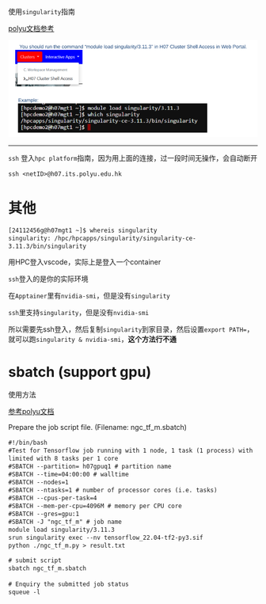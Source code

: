 使用`singularity`指南

[polyu文档参考](https://www.polyu.edu.hk/its/researchsupport/en/hpc-platform/user-guides-videos/#uda)

![image-20240925123455526](./assets/image-20240925123455526.png)

---------------------------

`ssh` 登入`hpc platform`指南，因为用上面的连接，过一段时间无操作，会自动断开

```shell
ssh <netID>@h07.its.polyu.edu.hk
```

# 其他

```shell
[24112456g@h07mgt1 ~]$ whereis singularity
singularity: /hpc/hpcapps/singularity/singularity-ce-3.11.3/bin/singularity
```

用HPC登入vscode，实际上是登入一个container

`ssh`登入的是你的实际环境

在`Apptainer`里有`nvidia-smi`，但是没有`singularity`

`ssh`里支持`singularity`，但是没有`nvidia-smi`

所以需要先ssh登入，然后复制`singularity`到家目录，然后设置`export PATH=`，就可以跑`singularity & nvidia-smi`，**这个方法行不通**

# sbatch (support gpu)

使用方法

[参考polyu文档](https://connectpolyu-my.sharepoint.com/personal/itsupres_connect_polyu_hk/_layouts/15/onedrive.aspx?id=%2Fpersonal%2Fitsupres%5Fconnect%5Fpolyu%5Fhk%2FDocuments%2FResearchWebPage%2FSHPC%2FOOD%2FSHPC%5Ftensorflow%5Fgpu%5Fsingularity%5Fexample%2Epdf&parent=%2Fpersonal%2Fitsupres%5Fconnect%5Fpolyu%5Fhk%2FDocuments%2FResearchWebPage%2FSHPC%2FOOD&ga=1)

Prepare the job script file. (Filename: ngc_tf_m.sbatch)

```shell
#!/bin/bash
#Test for Tensorflow job running with 1 node, 1 task (1 process) with 
limited with 8 tasks per 1 core
#SBATCH --partition= h07gpuq1 # partition name
#SBATCH --time=04:00:00 # walltime
#SBATCH --nodes=1
#SBATCH --ntasks=1 # number of processor cores (i.e. tasks)
#SBATCH --cpus-per-task=4
#SBATCH --mem-per-cpu=4096M # memory per CPU core
#SBATCH --gres=gpu:1
#SBATCH -J "ngc_tf_m" # job name
module load singularity/3.11.3
srun singularity exec --nv tensorflow_22.04-tf2-py3.sif 
python ./ngc_tf_m.py > result.txt

```

```shell
# submit script
sbatch ngc_tf_m.sbatch

# Enquiry the submitted job status
squeue -l
```



